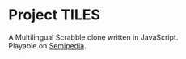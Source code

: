 # Project TILES
A Multilingual Scrabble clone written in JavaScript.\
Playable on [Semipedia](https://semiopteryx.github.io/semipedia/chapters/semiware#project-tiles).
